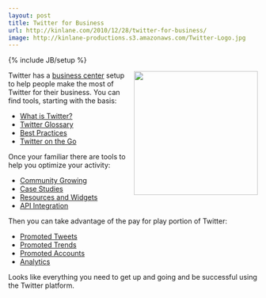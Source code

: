 ```yaml
---
layout: post
title: Twitter for Business
url: http://kinlane.com/2010/12/28/twitter-for-business/
image: http://kinlane-productions.s3.amazonaws.com/Twitter-Logo.jpg
---
```

{% include JB/setup %}
<p>
     <img src="http://kinlane-productions.s3.amazonaws.com/Twitter-Logo.jpg" alt="" width="250" align="right" />Twitter has a <a href="http://business.twitter.com/">business center</a> setup to help people make the most of Twitter for their business. You can find tools, starting with the basis:
</p>
<ul class="mainlist">
     <li>
          <a href="http://business.twitter.com/basics/what-is-twitter">What is Twitter?</a>
     </li>
     <li>
          <a href="http://business.twitter.com/basics/glossary">Twitter Glossary</a>
     </li>
     <li>
          <a href="http://business.twitter.com/basics/best-practices">Best Practices</a>
     </li>
     <li>
          <a href="http://business.twitter.com/basics/mobile">Twitter on the Go</a>
     </li>
</ul>
<p>
     Once your familiar there are tools to help you optimize your activity:
</p>
<ul class="mainlist">
     <li>
          <a href="http://business.twitter.com/optimize/community-growing">Community Growing</a>
     </li>
     <li>
          <a href="http://business.twitter.com/optimize/case-studies">Case Studies</a>
     </li>
     <li>
          <a href="http://business.twitter.com/optimize/resources">Resources and Widgets</a>
     </li>
     <li>
          <a href="http://business.twitter.com/optimize/api">API Integration</a>
     </li>
</ul>
<p>
     Then you can take advantage of the pay for play portion of Twitter:
</p>
<ul class="mainlist">
     <li>
          <a href="http://business.twitter.com/advertise/promoted-tweets">Promoted Tweets</a>
     </li>
     <li>
          <a href="http://business.twitter.com/advertise/promoted-trends">Promoted Trends</a>
     </li>
     <li>
          <a href="http://business.twitter.com/advertise/promoted-accounts">Promoted Accounts</a>
     </li>
     <li>
          <a href="http://business.twitter.com/advertise/analytics">Analytics</a>
     </li>
</ul>
<p>
     Looks like everything you need to get up and going and be successful using the Twitter platform.
</p>